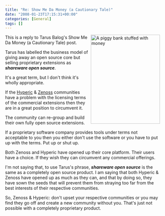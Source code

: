```yaml
---
title: "Re: Show Me Da Money (a Cautionary Tale)"
date: "2008-01-23T17:15:31+00:00"
categories: [General]
tags: []
---
```


<p><img height="289" alt="A piggy bank stuffed with money" src="http://techteapot.com/wp-content/uploads/2008/01/piggy-bank-1.jpg" width="225" align="right" />This is a reply to Tarus Balog's Show Me Da Money (a Cautionary Tale) post.</p>
<p>Tarus has labelled the business model of giving away an open source core but selling proprietary extensions as <em><strong>shareware open source</strong></em>.</p>
<p>It's a great term, but I don't think it's wholly appropriate.</p>
<p>If the <a href="http://www.hyperic.com/blog/hyperic/">Hyperic</a> &amp; <a href="http://blog.zenoss.com/">Zenoss</a> communities have a problem with the licensing terms of the commercial extensions then they are in a great position to circumvent it.</p>
<p>The community can re-group and build their own fully open source extensions.</p>
<p>If a proprietary software company provides tools under terms not acceptable to you then you either don't use the software or you have to put up with the terms. Put up or shut up.</p>
<p>Both Zenoss and Hyperic have opened up their core platform. Their users have a choice. If they wish they can circumvent any commercial offerings.</p>
<p>I'm not saying that, to use Tarus's phrase, <strong><em>shareware open source</em></strong> is the same as a completely open source product. I am saying that both Hyperic &amp; Zenoss have opened up as much as they can, and that by doing so, they have sown the seeds that will prevent them from straying too far from the best interests of their respective communities.</p>
<p>So, Zenoss &amp; Hyperic: don't upset your respective communities or you may find they go off and create a new community without you. That's just not possible with a completely proprietary product.</p>
